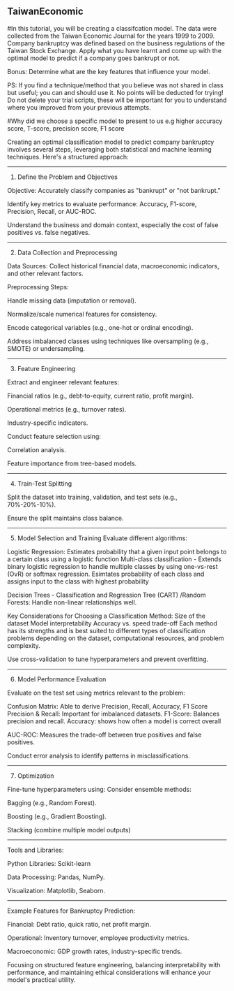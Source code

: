 ## TaiwanEconomic
#In this tutorial, you will be creating a classifcation model. The data were collected from the Taiwan Economic Journal for the years 1999 to 2009. Company bankruptcy was defined based on the business regulations of the Taiwan Stock Exchange. Apply what you have learnt and come up with the optimal model to predict if a company goes bankrupt or not. 

Bonus: Determine what are the key features that influence your model. 

 PS: If you find a technique/method that you believe was not shared in class but useful; you can and should use it. No points will be deducted for trying! Do not delete your trial scripts, these will be important for you to understand where you improved from your previous attempts.

#Why did we choose a specific model to present to us e.g higher accuracy score, T-score, precision score, F1 score  


Creating an optimal classification model to predict company bankruptcy involves several steps, leveraging both statistical and machine learning techniques. Here's a structured approach:


---

1. Define the Problem and Objectives

Objective: Accurately classify companies as "bankrupt" or "not bankrupt."

Identify key metrics to evaluate performance: Accuracy, F1-score, Precision, Recall, or AUC-ROC.

Understand the business and domain context, especially the cost of false positives vs. false negatives.

---

2. Data Collection and Preprocessing

Data Sources: Collect historical financial data, macroeconomic indicators, and other relevant factors.

Preprocessing Steps:

Handle missing data (imputation or removal).

Normalize/scale numerical features for consistency.

Encode categorical variables (e.g., one-hot or ordinal encoding).

Address imbalanced classes using techniques like oversampling (e.g., SMOTE) or undersampling.


---

3. Feature Engineering

Extract and engineer relevant features:

Financial ratios (e.g., debt-to-equity, current ratio, profit margin).

Operational metrics (e.g., turnover rates).

Industry-specific indicators.


Conduct feature selection using:

Correlation analysis.

Feature importance from tree-based models.

---

4. Train-Test Splitting

Split the dataset into training, validation, and test sets (e.g., 70%-20%-10%).

Ensure the split maintains class balance.

---

5. Model Selection and Training
Evaluate different algorithms:

Logistic Regression: Estimates probability that a given input point belongs to a certain class using a logistic function 
Multi-class classification - Extends binary logistic regression to handle multiple classes by using one-vs-rest (OvR) or softmax regression. Esimtates probability of each class and assigns input to the class with highest probability 

Decision Trees - Classification and Regression Tree (CART) /Random Forests: Handle non-linear relationships well.

Key Considerations for Choosing a Classification Method:
Size of the dataset
Model interpretability
Accuracy vs. speed trade-off
Each method has its strengths and is best suited to different types of classification problems depending on the dataset, computational resources, and problem complexity.

Use cross-validation to tune hyperparameters and prevent overfitting.



---

6. Model Performance Evaluation

Evaluate on the test set using metrics relevant to the problem:

Confusion Matrix: Able to derive Precision, Recall, Accuracy, F1 Score
Precision & Recall: Important for imbalanced datasets.
F1-Score: Balances precision and recall.
Accuracy: shows how often a model is correct overall

AUC-ROC: Measures the trade-off between true positives and false positives.


Conduct error analysis to identify patterns in misclassifications.





---

7. Optimization

Fine-tune hyperparameters using:
Consider ensemble methods:

Bagging (e.g., Random Forest).

Boosting (e.g., Gradient Boosting).

Stacking (combine multiple model outputs)


---

Tools and Libraries:

Python Libraries: Scikit-learn

Data Processing: Pandas, NumPy.

Visualization: Matplotlib, Seaborn.

---

Example Features for Bankruptcy Prediction:

Financial: Debt ratio, quick ratio, net profit margin.

Operational: Inventory turnover, employee productivity metrics.

Macroeconomic: GDP growth rates, industry-specific trends.


Focusing on structured feature engineering, balancing interpretability with performance, and maintaining ethical considerations will enhance your model's practical utility.
